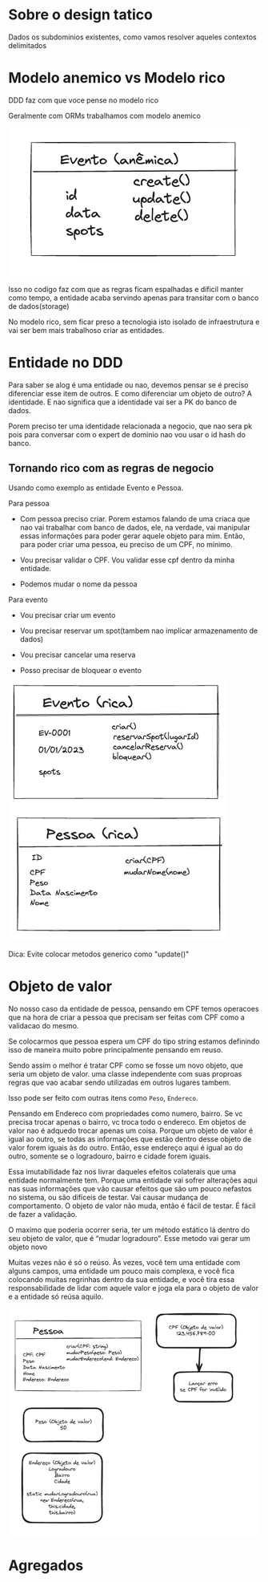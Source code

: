 # Sobre o design tatico

Dados os subdominios existentes, como vamos resolver aqueles contextos delimitados

# Modelo anemico vs Modelo rico

DDD faz com que voce pense no modelo rico

Geralmente com ORMs trabalhamos com modelo anemico

![alt text](image-20.png)

Isso no codigo faz com que as regras ficam espalhadas e dificil manter como tempo, a entidade acaba servindo apenas para transitar com o banco de dados(storage)

No modelo rico, sem ficar preso a tecnologia isto isolado de infraestrutura e vai ser bem mais trabalhoso criar as entidades.

# Entidade no DDD

Para saber se alog é uma entidade ou nao, devemos pensar se é preciso diferenciar esse item de outros. E como diferenciar um objeto de outro? A identidade. E nao significa que a identidade vai ser a PK do banco de dados.

Porem preciso ter uma identidade relacionada a negocio, que nao sera pk pois para conversar com o expert de dominio nao vou usar o id hash do banco.

## Tornando rico com as regras de negocio


Usando como exemplo as entidade Evento e Pessoa.

Para pessoa

- Com pessoa preciso criar. Porem estamos falando de uma criaca que nao vai trabalhar com banco de dados, ele, na verdade, vai manipular essas informações para poder gerar aquele objeto para mim. Então, para poder criar uma pessoa, eu preciso de um CPF, no mínimo.

- Vou precisar validar o CPF. Vou validar esse cpf dentro da minha entidade.

- Podemos mudar o nome da pessoa

Para evento

- Vou precisar criar um evento

- Vou precisar reservar um spot(tambem nao implicar armazenamento de dados)

- Vou precisar cancelar uma reserva

- Posso precisar de bloquear o evento

![alt text](image-21.png)

Dica: Evite colocar metodos generico como "update()"


# Objeto de valor

No nosso caso da entidade de pessoa, pensando em CPF temos operacoes que na hora de criar a pessoa que precisam ser feitas com CPF como a validacao do mesmo.

Se colocarmos que pessoa espera um CPF do tipo string estamos definindo isso de maneira muito pobre principalmente pensando em reuso.

Sendo assim o melhor é tratar CPF como se fosse um novo objeto, que seria um objeto de valor. uma classe independente com suas proproas regras que vao acabar sendo utilizadas em outros lugares tambem. 

Isso pode ser feito com outras itens como `Peso`, `Endereco`.

Pensando em Endereco com propriedades como numero, bairro. Se vc precisa trocar apenas o bairro, vc troca todo o endereco. Em objetos de valor nao é adquedo trocar apenas um coisa. Porque um objeto de valor é igual ao outro, se todas as informações que estão dentro desse objeto de valor forem iguais às do outro. Então, esse endereço aqui é igual ao do outro, somente se o logradouro, bairro e cidade forem iguais.

Essa imutabilidade faz nos livrar daqueles efeitos colaterais que uma entidade normalmente tem. Porque uma entidade vai sofrer alterações aqui nas suas informações que vão causar efeitos que são um pouco nefastos no sistema, ou são difíceis de testar. Vai causar mudança de comportamento. O objeto de valor não muda, então é fácil de testar. É fácil de fazer a validação.

O maximo que poderia ocorrer seria, ter um método estático lá dentro do seu objeto de valor, que é “mudar logradouro”. Esse metodo vai gerar um objeto novo

Muitas vezes não é só o reúso. Às vezes, você tem uma entidade com alguns campos, uma entidade um pouco mais complexa, e você fica colocando muitas regrinhas dentro da sua entidade, e você tira essa responsabilidade de lidar com aquele valor e joga ela para o objeto de valor e a entidade só reúsa aquilo.

![alt text](image-22.png)

# Agregados
